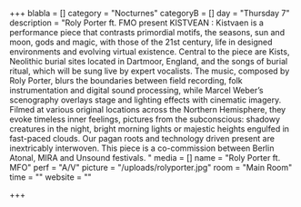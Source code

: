 +++
blabla = []
category = "Nocturnes"
categoryB = []
day = "Thursday 7"
description = "Roly Porter ft. FMO present KISTVEAN : Kistvaen is a performance piece that contrasts primordial motifs, the seasons, sun and moon, gods and magic, with those of the 21st century, life in designed environments and evolving virtual existence. Central to the piece are Kists, Neolithic burial sites located in Dartmoor, England, and the songs of burial ritual, which will be sung live by expert vocalists. The music, composed by Roly Porter, blurs the boundaries between field recording, folk instrumentation and digital sound processing, while Marcel Weber’s scenography overlays stage and lighting effects with cinematic imagery. Filmed at various original locations across the Northern Hemisphere, they evoke timeless inner feelings, pictures from the subconscious: shadowy creatures in the night, bright morning lights or majestic heights engulfed in fast-paced clouds. Our pagan roots and technology driven present are inextricably interwoven. This piece is a co-commission between Berlin Atonal, MIRA and Unsound festivals. "
media = []
name = "Roly Porter ft. MFO"
perf = "A/V"
picture = "/uploads/rolyporter.jpg"
room = "Main Room"
time = ""
website = ""

+++
